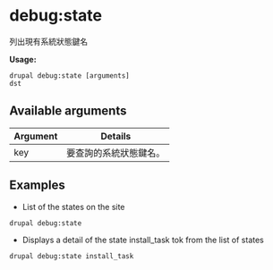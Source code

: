 # debug:state
列出現有系統狀態鍵名

**Usage:**
```
drupal debug:state [arguments]
dst
```

## Available arguments
Argument | Details
---------|-------------
key | 要查詢的系統狀態鍵名。

## Examples
* List of the states on the site
```
drupal debug:state
```
* Displays a detail of the state install_task tok from the list of states
```
drupal debug:state install_task
```
